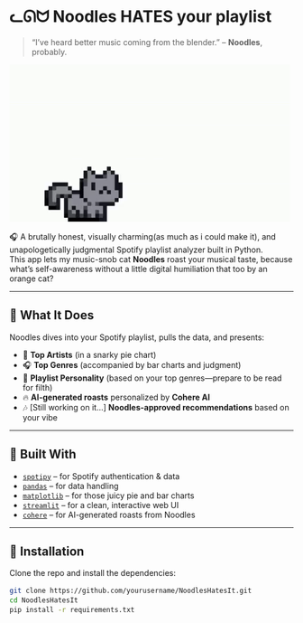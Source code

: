 # ᓚᘏᗢ Noodles HATES your playlist

> “I’ve heard better music coming from the blender.” – **Noodles**, probably.

![Noodles excited to judge your playlist](pictures/git.gif)

🎧 A brutally honest, visually charming(as much as i could make it), and unapologetically judgmental Spotify playlist analyzer built in Python.  
This app lets my music-snob cat **Noodles** roast your musical taste, because what’s self-awareness without a little digital humiliation that too by an orange cat?

---

## 🚀 What It Does

Noodles dives into your Spotify playlist, pulls the data, and presents:

- 🎤 **Top Artists** (in a snarky pie chart)
- 🎧 **Top Genres** (accompanied by bar charts and judgment)
- 🧠 **Playlist Personality** (based on your top genres—prepare to be read for filth)
- 🔥 **AI-generated roasts** personalized by **Cohere AI**
- 🎶 [Still working on it...] **Noodles-approved recommendations** based on your vibe

---

## 🐍 Built With

- [`spotipy`](https://spotipy.readthedocs.io/) – for Spotify authentication & data
- [`pandas`](https://pandas.pydata.org/) – for data handling
- [`matplotlib`](https://matplotlib.org/) – for those juicy pie and bar charts
- [`streamlit`](https://streamlit.io/) – for a clean, interactive web UI
- [`cohere`](https://cohere.com) – for AI-generated roasts from Noodles

---

## 💾 Installation

Clone the repo and install the dependencies:

```bash
git clone https://github.com/yourusername/NoodlesHatesIt.git
cd NoodlesHatesIt
pip install -r requirements.txt
```
